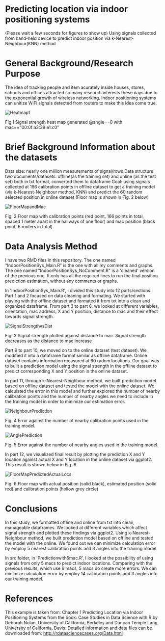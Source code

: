 # Predicting location via indoor positioning systems

(Please wait a few seconds for figures to show up)
Using signals collected from hand-held device to predict indoor position via k-Nearest-Neighbour(KNN) method

# General Background/Research Purpose

The idea of tracking people and item acurately inside houses, stores, schools and offices attracted so many research interests these days due to the exponential growth of wireless networking. Indoor positioning systems can unitize WiFi signals detected from routers to make this idea come true.

![Heatmap1](doc/Heatmap1.png?raw=true "FirstHeatmap")

Fig.1 Signal strength heat map generated @angle==0 with mac=="00:0f:a3:39:e1:c0"

# Brief Background Information about the datasets

Data size: nearly one million measurements of signal/rows
Data structure: 
  two documents/datasets: offline(as the training set) and online (as the test set)
  both in txt format, converted them to dataframe
Goal: using signals collected at 166 calibration points in offline dataset to get a training model (via k-Nearest-Neighbour method, KNN) and predict the 60 random selected position in online dataset (Floor map is shown in Fig. 2 below)

![FloorMapandMac](doc/CalibPointandMac.png?raw=true "FloorMapandMac")

Fig. 2 Floor map with calibration points (red point, 166 points in total, spaced 1 meter apart in the hallways of one floor) and mac position (black point, 6 routers in total).

# Data Analysis Method

I have two RMD files in this repository. The one named "IndoorPositionSys_Main.R" is the one with all my comments and graphs. The one named "IndoorPositionSys_NoComment.R" is a 'cleaned' version of the previous one. It only has all the required lines to run the final position prediction estimation, without any comments or graphs.

In 'IndoorPositionSys_Main.R', I divided this study into 12 parts/sections. Part 1 and 2 focused on data cleaning and formating. We started with playing with the offline dataset and formated it from txt into a clean and organized dataframe. From part 3 to part 8, we looked at different variables, orientation, mac address, X and Y position, distance to mac and their effect towards signal strength.

![SignalStrengthvsDist](doc/SignalStrengthvsDist.png?raw=true "SignalStrengthvsDist")

Fig. 3 Signal strength plotted against distance to mac. Signal strength decreases as the distance to mac increase

Part 9 to part 10, we moved on to the online dataset (test dataset). We modified it into a dataframe format similar as offline dataframe. Online dataset contains information measured at 60 radom locations. Our goal was to built a prediction model using the signal strength in the offline dataset to predict corresponding X and Y position in the online dataset. 

In part 11, through k-Nearest-Neighbour method, we built prediction model based on offline dataset and tested the model with the online dataset. We calculated the error in this model and further explored the number of nearby calibration points and the number of nearby angles we need to include in the training model in order to minimize our estimation error.

![NeighbourPrediction](doc/NeighbourPrediction.png?raw=true "NeighbourPrediction")

Fig. 4 Error against the number of nearby calibration points used in the training model.

![AnglePrediction](doc/AnglePrediction.png?raw=true "AnglePrediction")

Fig. 5 Error against the number of nearby angles used in the training model.

In part 12, we visualized final result by plotting the prediction X and Y location against actual X and Y location in the online dataset via ggplot2. This result is shown below in Fig. 6

![FloorMapPredictedActualLocs](doc/FloorMapPredictedActualLocs.png?raw=true "FloorMapPredictedActualLocs")

Fig. 6 Floor map with actual position (solid black), estimated position (solid red) and calibration points (hollow grey circle)

# Conclusions

In this study, we formatted offline and online from txt into clean, manageable dataframes. We looked at different variables which affect signal strength and plotted these findings via ggplot2. Using k-Nearest-Neighbour method, we built prediction model based on offline and tested the model with the online. We found out we can minimize calculation error by employ 5 nearest calibration points and 3 angles into the training model.

In src folder, in 'Predictionwith5mac.R', I looked at the possibility of using signals from only 5 macs to predict indoor locations. Comparing with the previous results, which use 6 macs, 5 macs do create more errors. We can minimize calculation error by employ 14 calibration points and 3 angles into our training model.

# References

This example is taken from: Chapter 1 Predicting Location via Indoor Positioning Systems from the book: Case Studies in Data Science with R by Deborah Nolan, University of California, Berkeley and Duncan Temple Lang, University of California, Davis.
Detailed information and data files can be downloaded from: http://rdatasciencecases.org/Data.html

